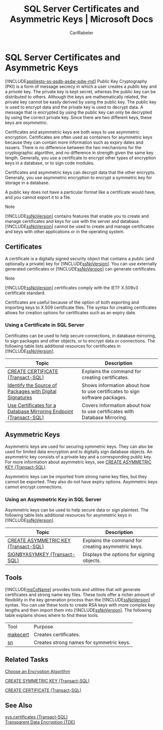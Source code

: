 ﻿---
title: "SQL Server Certificates and Asymmetric Keys | Microsoft Docs"
ms.custom: ""
ms.date: "03/14/2017"
ms.prod: sql
ms.prod_service: "database-engine, sql-database, sql-data-warehouse, pdw"
ms.reviewer: ""
ms.suite: "sql"
ms.technology: security
ms.tgt_pltfrm: ""
ms.topic: conceptual
helpviewer_keywords: 
  - "security [SQL Server], certificates and asymmetric keys"
ms.assetid: 8519aa2f-f09c-4c1c-96b5-abc24811e60c
caps.latest.revision: 18
author: CarlRabeler
ms.author: carlrab
manager: craigg
monikerRange: ">= aps-pdw-2016 || = azuresqldb-current || = azure-sqldw-latest || >= sql-server-2016 || = sqlallproducts-allversions"
---
# SQL Server Certificates and Asymmetric Keys
[!INCLUDE[appliesto-ss-asdb-asdw-pdw-md](../../includes/appliesto-ss-asdb-asdw-pdw-md.md)]
  Public Key Cryptography (PKI) is a form of message secrecy in which a user creates a *public* key and a *private* key. The private key is kept secret, whereas the public key can be distributed to others. Although the keys are mathematically related, the private key cannot be easily derived by using the public key. The public key is used to encrypt data and the private key is used to decrypt data. A message that is encrypted by using the public key can only be decrypted by using the correct private key. Since there are two different keys, these keys are *asymmetric*.  
  
 Certificates and asymmetric keys are both ways to use asymmetric encryption. Certificates are often used as containers for asymmetric keys because they can contain more information such as expiry dates and issuers. There is no difference between the two mechanisms for the cryptographic algorithm, and no difference in strength given the same key length. Generally, you use a certificate to encrypt other types of encryption keys in a database, or to sign code modules.  
  
 Certificates and asymmetric keys can decrypt data that the other encrypts. Generally, you use asymmetric encryption to encrypt a symmetric key for storage in a database.  
  
 A public key does not have a particular format like a certificate would have, and you cannot export it to a file.  
  
> [!NOTE]  
>  [!INCLUDE[ssNoVersion](../../includes/ssnoversion-md.md)] contains features that enable you to create and manage certificates and keys for use with the server and database. [!INCLUDE[ssNoVersion](../../includes/ssnoversion-md.md)] cannot be used to create and manage certificates and keys with other applications or in the operating system.  
  
## Certificates  
 A certificate is a digitally signed security object that contains a public (and optionally a private) key for [!INCLUDE[ssNoVersion](../../includes/ssnoversion-md.md)]. You can use externally generated certificates or [!INCLUDE[ssNoVersion](../../includes/ssnoversion-md.md)] can generate certificates.  
  
> [!NOTE]  
>  [!INCLUDE[ssNoVersion](../../includes/ssnoversion-md.md)] certificates comply with the IETF X.509v3 certificate standard.  
  
 Certificates are useful because of the option of both exporting and importing keys to X.509 certificate files. The syntax for creating certificates allows for creation options for certificates such as an expiry date.  
  
### Using a Certificate in SQL Server  
 Certificates can be used to help secure connections, in database mirroring, to sign packages and other objects, or to encrypt data or connections. The following table lists additional resources for certificates in [!INCLUDE[ssNoVersion](../../includes/ssnoversion-md.md)].  
  
|Topic|Description|  
|-----------|-----------------|  
|[CREATE CERTIFICATE &#40;Transact-SQL&#41;](../../t-sql/statements/create-certificate-transact-sql.md)|Explains the command for creating certificates.|  
|[Identify the Source of Packages with Digital Signatures](../../integration-services/security/identify-the-source-of-packages-with-digital-signatures.md)|Shows information about how to use certificates to sign software packages.|  
|[Use Certificates for a Database Mirroring Endpoint &#40;Transact-SQL&#41;](../../database-engine/database-mirroring/use-certificates-for-a-database-mirroring-endpoint-transact-sql.md)|Covers information about how to use certificates with Database Mirroring.|  
  
## Asymmetric Keys  
 Asymmetric keys are used for securing symmetric keys. They can also be used for limited data encryption and to digitally sign database objects. An asymmetric key consists of a private key and a corresponding public key. For more information about asymmetric keys, see [CREATE ASYMMETRIC KEY &#40;Transact-SQL&#41;](../../t-sql/statements/create-asymmetric-key-transact-sql.md).  
  
 Asymmetric keys can be imported from strong name key files, but they cannot be exported. They also do not have expiry options. Asymmetric keys cannot encrypt connections.  
  
### Using an Asymmetric Key in SQL Server  
 Asymmetric keys can be used to help secure data or sign plaintext. The following table lists additional resources for asymmetric keys in [!INCLUDE[ssNoVersion](../../includes/ssnoversion-md.md)].  
  
|Topic|Description|  
|-----------|-----------------|  
|[CREATE ASYMMETRIC KEY &#40;Transact-SQL&#41;](../../t-sql/statements/create-asymmetric-key-transact-sql.md)|Explains the command for creating asymmetric keys.|  
|[SIGNBYASYMKEY &#40;Transact-SQL&#41;](../../t-sql/functions/signbyasymkey-transact-sql.md)|Displays the options for signing objects.|  
  
## Tools  
 [!INCLUDE[msCoName](../../includes/msconame-md.md)] provides tools and utilities that will generate certificates and strong name key files. These tools offer a richer amount of flexibility in the key generation process than the [!INCLUDE[ssNoVersion](../../includes/ssnoversion-md.md)] syntax. You can use these tools to create RSA keys with more complex key lengths and then import them into [!INCLUDE[ssNoVersion](../../includes/ssnoversion-md.md)]. The following table explains shows where to find these tools.  
  
|||  
|-|-|  
|Tool|Purpose|  
|[makecert](http://msdn2.microsoft.com/library/bfsktky3\(VS.80\).aspx)|Creates certificates.|  
|[sn](http://msdn2.microsoft.com/library/k5b5tt23\(VS.80\).aspx)|Creates strong names for symmetric keys.|  
  
## Related Tasks  
 [Choose an Encryption Algorithm](../../relational-databases/security/encryption/choose-an-encryption-algorithm.md)  
  
 [CREATE SYMMETRIC KEY &#40;Transact-SQL&#41;](../../t-sql/statements/create-symmetric-key-transact-sql.md)  
  
 [CREATE CERTIFICATE &#40;Transact-SQL&#41;](../../t-sql/statements/create-certificate-transact-sql.md)  
  
## See Also  
 [sys.certificates &#40;Transact-SQL&#41;](../../relational-databases/system-catalog-views/sys-certificates-transact-sql.md)   
 [Transparent Data Encryption &#40;TDE&#41;](../../relational-databases/security/encryption/transparent-data-encryption.md)  
  
  
